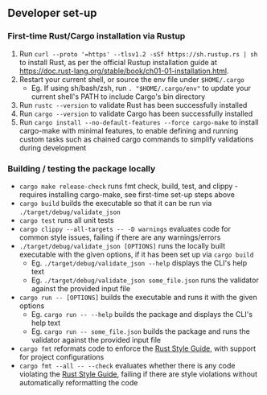 ## Developer set-up

### First-time Rust/Cargo installation via Rustup

1. Run `curl --proto '=https' --tlsv1.2 -sSf https://sh.rustup.rs | sh` to install Rust, as per the official Rustup installation guide at https://doc.rust-lang.org/stable/book/ch01-01-installation.html.
2. Restart your current shell, or source the env file under `$HOME/.cargo`
   * Eg. If using sh/bash/zsh, run `. "$HOME/.cargo/env"` to update your current shell's PATH to include Cargo's bin directory
3. Run `rustc --version` to validate Rust has been successfully installed
4. Run `cargo --version` to validate Cargo has been successfully installed
5. Run `cargo install --no-default-features --force cargo-make` to install cargo-make with minimal features, to enable defining and running custom tasks such as chained cargo commands to simplify validations during development

### Building / testing the package locally

* `cargo make release-check` runs fmt check, build, test, and clippy - requires installing cargo-make, see first-time set-up steps above
* `cargo build` builds the executable so that it can be run via `./target/debug/validate_json`
* `cargo test` runs all unit tests
* `cargo clippy --all-targets -- -D warnings` evaluates code for common style issues, failing if there are any warnings/errors
* `./target/debug/validate_json [OPTIONS]` runs the locally built executable with the given options, if it has been set up via `cargo build`
  * Eg. `./target/debug/validate_json --help` displays the CLI's help text
  * Eg. `./target/debug/validate_json some_file.json` runs the validator against the provided input file
* `cargo run -- [OPTIONS]` builds the executable and runs it with the given options
  * Eg. `cargo run -- --help` builds the package and displays the CLI's help text
  * Eg. `cargo run -- some_file.json` builds the package and runs the validator against the provided input file
* `cargo fmt` reformats code to enforce the [Rust Style Guide](https://doc.rust-lang.org/stable/style-guide/), with support for project configurations
* `cargo fmt --all -- --check` evaluates whether there is any code violating the [Rust Style Guide](https://doc.rust-lang.org/stable/style-guide/), failing if there are style violations without automatically reformatting the code

